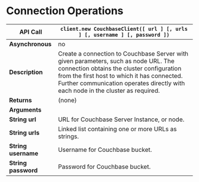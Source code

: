 # Connection Operations

<a id="table-couchbase-sdk_java_connect"></a>

**API Call**        | `client.new CouchbaseClient([ url ] [, urls ] [, username ] [, password ])`                                                                                                                                                                                        
--------------------|--------------------------------------------------------------------------------------------------------------------------------------------------------------------------------------------------------------------------------------------------------------------
**Asynchronous**    | no                                                                                                                                                                                                                                                                 
**Description**     | Create a connection to Couchbase Server with given parameters, such as node URL. The connection obtains the cluster configuration from the first host to which it has connected. Further communication operates directly with each node in the cluster as required.
**Returns**         | (none)                                                                                                                                                                                                                                                             
**Arguments**       |                                                                                                                                                                                                                                                                    
**String url**      | URL for Couchbase Server Instance, or node.                                                                                                                                                                                                                        
**String urls**     | Linked list containing one or more URLs as strings.                                                                                                                                                                                                                
**String username** | Username for Couchbase bucket.                                                                                                                                                                                                                                     
**String password** | Password for Couchbase bucket.                                                                                                                                                                                                                                     

<a id="api-reference-set"></a>
